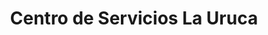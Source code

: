 ---
title: "Centro de Servicios La Uruca"
url: /san-jose/centro-de-servicios-la-uruca/
shop: reparación de automóviles
---